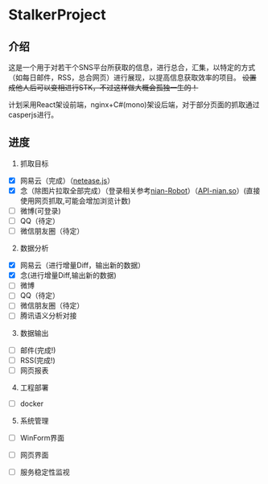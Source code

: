 # StalkerProject
## 介绍
这是一个用于对若干个SNS平台所获取的信息，进行总合，汇集，以特定的方式（如每日邮件，RSS，总合网页）进行展现，以提高信息获取效率的项目。
~~设置成他人后可以变相进行STK，不过这样做大概会孤独一生的！~~

计划采用React架设前端，nginx+C#(mono)架设后端，对于部分页面的抓取通过casperjs进行。

## 进度
1. 抓取目标
 - [x] 网易云（完成）（[netease.js](https://github.com/hxdnshx/StalkerProject/blob/master/netease.js)）
 - [x] 念（除图片拉取全部完成）（登录相关参考[nian-Robot](https://github.com/ConnorNowhere/nian-robot)）（[API-nian.so](https://github.com/hxdnshx/StalkerProject/blob/master/API-nian.so)）(直接使用网页抓取,可能会增加浏览计数)
 - [ ] 微博(可登录)
 - [ ] QQ（待定）
 - [ ] 微信朋友圈（待定）
2. 数据分析	
 - [x] 网易云（进行增量Diff，输出新的数据）
 - [x] 念(进行增量Diff,输出新的数据)
 - [ ] 微博
 - [ ] QQ（待定）
 - [ ] 微信朋友圈（待定）
 - [ ] 腾讯语义分析对接
3. 数据输出
 - [ ] 邮件(完成!)
 - [ ] RSS(完成!)
 - [ ] 网页报表
4. 工程部署
 - [ ] docker
5. 系统管理
 - [ ] WinForm界面
 - [ ] 网页界面
 - [ ] 服务稳定性监视

